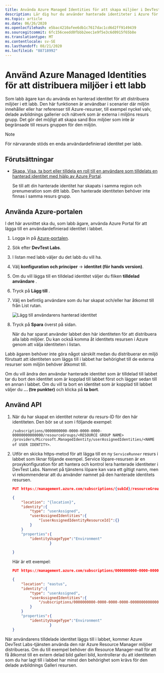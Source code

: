 ```yaml
---
title: Använda Azure Managed Identities för att skapa miljöer i DevTest Labs | Microsoft Docs
description: Lär dig hur du använder hanterade identiteter i Azure för att distribuera miljöer i ett labb i Azure DevTest Labs.
ms.topic: article
ms.date: 06/26/2020
ms.openlocfilehash: e5bac4210afee6db1c7617dac1cd6d2ff9149439
ms.sourcegitcommit: 6fc156ceedd0fbbb2eec1e9f5e3c6d0915f65b8e
ms.translationtype: MT
ms.contentlocale: sv-SE
ms.lasthandoff: 08/21/2020
ms.locfileid: "88718992"
---
```

# <a name="use-azure-managed-identities-to-deploy-environments-in-a-lab"></a>Använd Azure Managed Identities för att distribuera miljöer i ett labb 

Som labb ägare kan du använda en hanterad identitet för att distribuera miljöer i ett labb. Den här funktionen är användbar i scenarier där miljön innehåller eller har referenser till Azure-resurser, till exempel nyckel valv, delade avbildnings gallerier och nätverk som är externa i miljöns resurs grupp. Det gör det möjligt att skapa sand Box miljöer som inte är begränsade till resurs gruppen för den miljön.

> [!NOTE]
> För närvarande stöds en enda användardefinierad identitet per labb. 

## <a name="prerequisites"></a>Förutsättningar

- [Skapa, Visa, ta bort eller tilldela en roll till en användare som tilldelats en hanterad identitet med hjälp av Azure Portal](../active-directory/managed-identities-azure-resources/how-to-manage-ua-identity-portal.md). 
    
    Se till att din hanterade identitet har skapats i samma region och prenumeration som ditt labb. Den hanterade identiteten behöver inte finnas i samma resurs grupp.

## <a name="use-azure-portal"></a>Använda Azure-portalen

I det här avsnittet ska du, som labb ägare, använda Azure Portal för att lägga till en användardefinierad identitet i labbet. 

1. Logga in på [Azure-portalen](https://portal.azure.com).
1. Sök efter **DevTest Labs**.
1. I listan med labb väljer du det labb du vill ha.
1. Välj **konfiguration och principer**  ->  **identitet (för hands version)**. 
1. Om du vill lägga till en tilldelad identitet väljer du fliken **tilldelad användare** .
1. Tryck på **Lägg till** .
1. Välj en befintlig användare som du har skapat och/eller har åtkomst till från List rutan.
 
    ![Lägg till användarens hanterad identitet](./media/use-managed-identities-environments/add-user-managed-identity.png)
1. Tryck på **Spara** överst på sidan.

    När du har sparat använder labbet den här identiteten för att distribuera alla labb miljöer. Du kan också komma åt identitets resursen i Azure genom att välja identiteten i listan. 

Labb ägaren behöver inte göra något särskilt medan du distribuerar en miljö förutsatt att identiteten som läggs till i labbet har behörighet till de externa resurser som miljön behöver åtkomst till. 

Om du vill ändra den användar hanterade identitet som är tilldelad till labbet tar du bort den identitet som är kopplad till labbet först och lägger sedan till en annan i labbet. Om du vill ta bort en identitet som är kopplad till labbet väljer du **... (tre punkter)** och klicka på **ta bort**. 

## <a name="use-api"></a>Använd API

1. När du har skapat en identitet noterar du resurs-ID för den här identiteten. Den bör se ut som i följande exempel: 

    `/subscriptions/0000000000-0000-0000-0000-00000000000000/resourceGroups/<RESOURCE GROUP NAME> /providers/Microsoft.ManagedIdentity/userAssignedIdentities/<NAME of USER IDENTITY>`.
1. Utför en skicka https-metod för att lägga till en ny `ServiceRunner` resurs i labbet som liknar följande exempel. Service löpare-resursen är en proxykonfiguration för att hantera och kontrol lera hanterade identiteter i DevTest Labs. Namnet på tjänstens löpare kan vara ett giltigt namn, men vi rekommenderar att du använder namnet på den hanterade identitets resursen. 
 
    ```json
    PUT https://management.azure.com/subscriptions/{subId}/resourceGroups/{rg}/providers/Microsoft.Devtestlab/labs/{yourlabname}/serviceRunners/{serviceRunnerName}

    {
        "location": "{location}",
        "identity":{
            "type": "userAssigned",
            "userAssignedIdentities":{
                "[userAssignedIdentityResourceId]":{}
            }
        }
        "properties":{
            "identityUsageType":"Environment"
                     }
          
    }
    ```
 
    Här är ett exempel: 

    ```json
    PUT https://management.azure.com/subscriptions/0000000000-0000-0000-0000-000000000000000/resourceGroups/exampleRG/providers/Microsoft.Devtestlab/labs/mylab/serviceRunners/sampleuseridentity

    {
        "location": "eastus",
        "identity":{
            "type": "userAssigned",
            "userAssignedIdentities":{
                "/subscriptions/0000000000-0000-0000-0000-000000000000000/resourceGroups/exampleRG/providers/Microsoft.ManagedIdentity/userAssignedIdentities/sampleuseridentity":{}
            }
        }
        "properties":{
            "identityUsageType":"Environment"
                     }
    }
    ```
 
När användarens tilldelade identitet läggs till i labbet, kommer Azure DevTest Labs-tjänsten använda den när Azure Resource Manager miljöer distribueras. Om du till exempel behöver din Resource Manager-mall för att få åtkomst till en extern delad bild galleri bild, kontrollerar du att identiteten som du har lagt till i labbet har minst den behörighet som krävs för den delade avbildnings Galleri resursen. 
